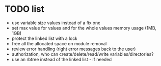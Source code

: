 # TODO list
- use variable size values instead of a fix one
- set max value for values and for the whole values memory usage (1MB, 1GB)
- protect the linked list with a lock
- free all the allocated space on module removal
- review error handling (right error messages back to the user)
- authorization, who can create/delete/read/write variables/directories?
- use an rbtree instead of the linked list - if needed
